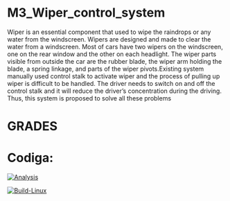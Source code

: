 # M3_Wiper_control_system
Wiper is an essential component that used to wipe the raindrops or any water from the windscreen. Wipers are designed
and made to clear the water from a windscreen. Most of cars have two wipers on the windscreen, one on the rear
window and the other on each headlight. The wiper parts visible from outside the car are the rubber blade, the wiper
arm holding the blade, a spring linkage, and parts of the wiper pivots.Existing system manually used control stalk to activate wiper and the process of pulling up wiper is difficult to be
handled. The driver needs to switch on and off the control stalk and it will reduce the driver’s concentration during the
driving. Thus, this system is proposed to solve all these problems
# GRADES 
# Codiga:


[![Analysis](https://github.com/Santhosh1021/M3_Wiper_control_system/actions/workflows/analysis.yml/badge.svg)](https://github.com/Santhosh1021/M3_Wiper_control_system/actions/workflows/analysis.yml)

[![Build-Linux](https://github.com/Santhosh1021/M3_Wiper_control_system/actions/workflows/Build-Linux.yml/badge.svg)](https://github.com/Santhosh1021/M3_Wiper_control_system/actions/workflows/Build-Linux.yml)
